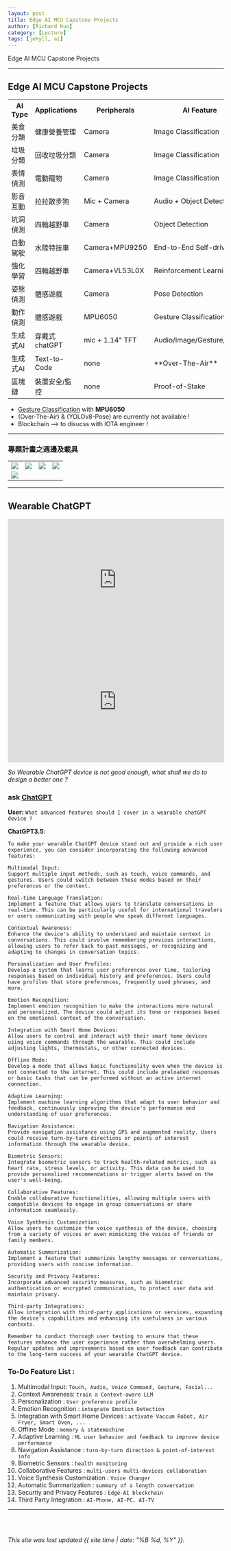 ```yaml
---
layout: post
title: Edge AI MCU Capstone Projects
author: [Richard Kuo]
category: [Lecture]
tags: [jekyll, ai]
---
```


Edge AI MCU Capstone Projects

---
## Edge AI MCU Capstone Projects

<table>
<tr><th>AI Type </th><th>Applications</th><th>Peripherals </th><th>AI Feature             </th><th>NN model </th><th>required APIs/Examples</th></tr>
<tr><td>美食分類</td><td>健康營養管理</td><td>Camera      </td><td>Image Classification   </td><td>CNN      </td><td> **resize** </td></tr>
<tr><td>垃圾分類</td><td>回收垃圾分類</td><td>Camera      </td><td>Image Classification   </td><td>CNN      </td><td> **resize** </td></tr>
<tr><td>表情偵測</td><td>電動寵物    </td><td>Camera      </td><td>Image Classification   </td><td>CNN      </td><td> **crop** </td></tr>
<tr><td>影音互動</td><td>拉拉散步狗</td><td>Mic + Camera  </td><td>Audio + Object Detection</td><td>AudioNN+ObjDet</td><td> **audio retraining**   </td></tr>
<tr><td>坑洞偵測</td><td>四輪越野車</td><td>Camera        </td><td>Object Detection       </td><td>ObjDet   </td><td> **yolov7-pothole** </td></tr>
<tr><td>自動駕駛</td><td>水陸特技車</td><td>Camera+MPU9250</td><td>End-to-End Self-driving</td><td>CNN      </td><td> **End-to-End training** </td></tr>
<tr><td>強化學習</td><td>四輪越野車</td><td>Camera+VL53L0X</td><td>Reinforcement Learning </td><td>CNN      </td><td> **RL-DQN** </td></tr>
<tr><td>姿態偵測</td><td>體感遊戲 </td><td>Camera         </td><td>Pose Detection         </td><td>PoseNN   </td><td> **yolov8-Pose**</td></tr>
<tr><td>動作偵測</td><td>體感遊戲 </td><td>MPU6050        </td><td>Gesture Classification</td><td> none </td><td> **I2Cerr** </td></tr>
<tr><td>生成式AI</td><td>穿戴式chatGPT</td><td>mic + 1.14" TFT</td><td>Audio/Image/Gesture/Touch</td><td>NN x3</td><td>multimodal inputs</td></tr>
<tr><td>生成式AI</td><td>Text-to-Code</td><td>none </td><td> **Over-The-Air** </td><td>none</td><td>none</td></tr>
<tr><td>區塊鏈  </td><td>裝置安全/監控</td><td>none</td><td>Proof-of-Stake</td><td> ??NN+AES?? </td><td>Ledger</td></tr>
</table>

* [Gesture Classification](https://eloquentarduino.com/gesture-classification/) with **MPU6050**
* (Over-The-Air) & (YOLOv8-Pose) are currently not available !
* Blockchain --> to disucss with IOTA engineer !

---
### 專題計畫之週邊及載具
<table>
<tr>
<td><img src="https://gcs.rimg.com.tw/g2/f/37/24/21713666818852_729.jpg"></td>
<td><img src="https://gcs.rimg.com.tw/g4/e40/afa/jif9j8j8/f/3d/2a/22347200521514_469.jpg"></td>
<td><img src="https://gcs.rimg.com.tw/g9/3c3/78b/ff742155456/d/4e/22139378684238_637.jpg"></td>
<td><img src="https://gcs.rimg.com.tw/g5/cad/e0b/davidhadson493/f/43/3d/22347198425917_866.jpg"></td>
</tr>
<tr>
<td><img src="https://gcs.rimg.com.tw/g1/f/b4/cd/22326084867277_915.jpg"></td>
</tr>
</table>

---
## Wearable ChatGPT
<iframe width="505" height="284" src="https://www.youtube.com/embed/JA1CGnsKrSE" title="AI Pin 最新的AI科技有多蠢！？" frameborder="0" allow="accelerometer; autoplay; clipboard-write; encrypted-media; gyroscope; picture-in-picture; web-share" allowfullscreen></iframe>
<iframe width="505" height="284" src="https://www.youtube.com/embed/ZCVDDcTL8xQ" title="World&#39;s First ChatGPT AI Smartwatch" frameborder="0" allow="accelerometer; autoplay; clipboard-write; encrypted-media; gyroscope; picture-in-picture; web-share" allowfullscreen></iframe>


*So Wearable ChatGPT device is not good enough, what shall we do to design a better one ?*<br>

### ask [ChatGPT](https://chat.openai.com/)

**User:** `What advanced features should I cover in a wearable chatGPT device ?`<br>

**ChatGPT3.5**: <br>
```
To make your wearable ChatGPT device stand out and provide a rich user experience, you can consider incorporating the following advanced features:

Multimodal Input:
Support multiple input methods, such as touch, voice commands, and gestures. Users could switch between these modes based on their preferences or the context.

Real-time Language Translation:
Implement a feature that allows users to translate conversations in real-time. This can be particularly useful for international travelers or users communicating with people who speak different languages.

Contextual Awareness:
Enhance the device's ability to understand and maintain context in conversations. This could involve remembering previous interactions, allowing users to refer back to past messages, or recognizing and adapting to changes in conversation topics.

Personalization and User Profiles:
Develop a system that learns user preferences over time, tailoring responses based on individual history and preferences. Users could have profiles that store preferences, frequently used phrases, and more.

Emotion Recognition:
Implement emotion recognition to make the interactions more natural and personalized. The device could adjust its tone or responses based on the emotional context of the conversation.

Integration with Smart Home Devices:
Allow users to control and interact with their smart home devices using voice commands through the wearable. This could include adjusting lights, thermostats, or other connected devices.

Offline Mode:
Develop a mode that allows basic functionality even when the device is not connected to the internet. This could include preloaded responses or basic tasks that can be performed without an active internet connection.

Adaptive Learning:
Implement machine learning algorithms that adapt to user behavior and feedback, continuously improving the device's performance and understanding of user preferences.

Navigation Assistance:
Provide navigation assistance using GPS and augmented reality. Users could receive turn-by-turn directions or points of interest information through the wearable device.

Biometric Sensors:
Integrate biometric sensors to track health-related metrics, such as heart rate, stress levels, or activity. This data can be used to provide personalized recommendations or trigger alerts based on the user's well-being.

Collaborative Features:
Enable collaborative functionalities, allowing multiple users with compatible devices to engage in group conversations or share information seamlessly.

Voice Synthesis Customization:
Allow users to customize the voice synthesis of the device, choosing from a variety of voices or even mimicking the voices of friends or family members.

Automatic Summarization:
Implement a feature that summarizes lengthy messages or conversations, providing users with concise information.

Security and Privacy Features:
Incorporate advanced security measures, such as biometric authentication or encrypted communication, to protect user data and maintain privacy.

Third-party Integrations:
Allow integration with third-party applications or services, expanding the device's capabilities and enhancing its usefulness in various contexts.

Remember to conduct thorough user testing to ensure that these features enhance the user experience rather than overwhelming users. Regular updates and improvements based on user feedback can contribute to the long-term success of your wearable ChatGPT device.
```

### To-Do Feature List :
1. Multimodal Input: `Touch, Audio, Voice Command, Gesture, Facial...`
2. Context Awareness: `train a Context-aware LLM`
3. Personalization : `User preference profile`
4. Emotion Recognition : `integrate Emotion Detection`
5. Integration with Smart Home Devices : `activate Vaccum Robot, Air Fryer, Smart Oven, ...`
6. Offline Mode : `memory & statemachine`
7. Adaptive Learning : `ML user behavior and feedback to improve device performance`
8. Navigation Assistance : `turn-by-turn direction & point-of-interest info`
9. Biometric Sensors : `health monitoring`
10. Collaborative Features : `multi-users multi-devices collaboration`
11. Voice Synthesis Customization : `Voice Changer`
12. Automatic Summarization : `summary of a length conversation`
13. Securtiy and Privacy Features : `Edge-AI blockchain`
14. Third Party Integration : `AI-Phone, AI-PC, AI-TV`

---


<br>
<br>

*This site was last updated {{ site.time | date: "%B %d, %Y" }}.*


